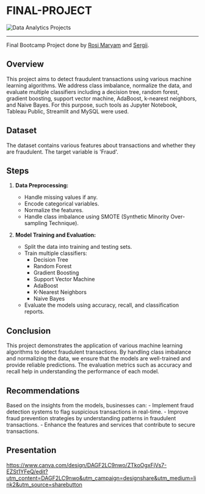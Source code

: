 # FINAL-PROJECT

![Data Analytics Projects](https://financialcrimeacademy.org/wp-content/uploads/2022/05/1-46.jpg)

---
Final Bootcamp Project done by [Rosi Maryam](https://github.com/rmaryam42) and  [Sergii](s.lebed@yahoo.com).

## Overview

This project aims to detect fraudulent transactions using various machine learning algorithms. We address class imbalance, normalize the data, and evaluate multiple classifiers including a decision tree, random forest, gradient boosting, support vector machine, AdaBoost, k-nearest neighbors, and Naive Bayes. For this purpose, such tools as Jupyter Notebook, Tableau Public, Streamlit and MySQL were used.


## Dataset

The dataset contains various features about transactions and whether they are fraudulent. The target variable is 'Fraud'.

## Steps

1. **Data Preprocessing:**
    - Handle missing values if any.
    - Encode categorical variables.
    - Normalize the features.
    - Handle class imbalance using SMOTE (Synthetic Minority Over-sampling Technique).

2. **Model Training and Evaluation:**
    - Split the data into training and testing sets.
    - Train multiple classifiers:
        - Decision Tree
        - Random Forest
        - Gradient Boosting
        - Support Vector Machine
        - AdaBoost
        - K-Nearest Neighbors
        - Naive Bayes
    - Evaluate the models using accuracy, recall, and classification reports.
  
## Conclusion
This project demonstrates the application of various machine learning algorithms to detect fraudulent transactions. By handling class imbalance and normalizing the data, we ensure that the models are well-trained and provide reliable predictions. The evaluation metrics such as accuracy and recall help in understanding the performance of each model.

## Recommendations
Based on the insights from the models, businesses can:
    - Implement fraud detection systems to flag suspicious transactions in real-time.
    - Improve fraud prevention strategies by understanding patterns in fraudulent transactions.
    - Enhance the features and services that contribute to secure transactions.
    
## Presentation
https://www.canva.com/design/DAGF2LC9nwo/ZTkoOgxFjVs7-EZSt1YFeQ/edit?utm_content=DAGF2LC9nwo&utm_campaign=designshare&utm_medium=link2&utm_source=sharebutton
